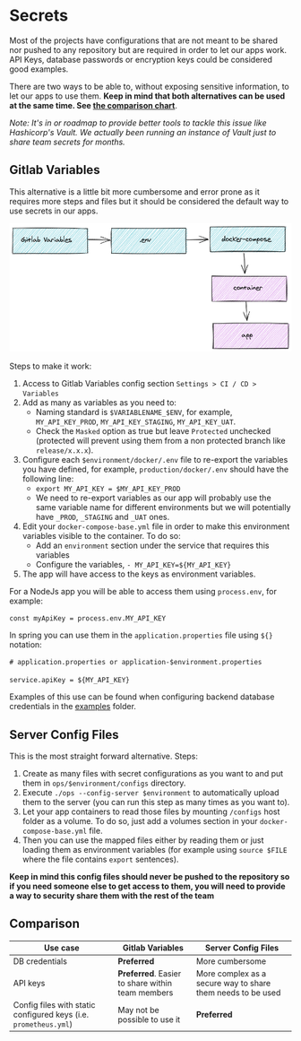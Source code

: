# Secrets

Most of the projects have configurations that are not meant to be shared nor pushed to any repository but are required in order to let our apps work. API Keys, database passwords or encryption keys could be considered good examples.

There are two ways to be able to, without exposing sensitive information, to let our apps to use them. **Keep in mind that both alternatives can be used at the same time. See [the comparison chart](#comparison)**.

_Note: It's in or roadmap to provide better tools to tackle this issue like Hashicorp's Vault. We actually been running an instance of Vault just to share team secrets for months._

## Gitlab Variables

This alternative is a little bit more cumbersome and error prone as it requires more steps and files but it should be considered the default way to use secrets in our apps.

![secrets](secrets.png)

Steps to make it work:

1. Access to Gitlab Variables config section `Settings > CI / CD > Variables`
2. Add as many as variables as you need to:
   - Naming standard is `$VARIABLENAME_$ENV`, for example, `MY_API_KEY_PROD`, `MY_API_KEY_STAGING`, `MY_API_KEY_UAT`.
   - Check the `Masked` option as true but leave `Protected` unchecked (protected will prevent using them from a non protected branch like `release/x.x.x`).
3. Configure each `$environment/docker/.env` file to re-export the variables you have defined, for example, `production/docker/.env` should have the following line:
   - `export MY_API_KEY = $MY_API_KEY_PROD`
   - We need to re-export variables as our app will probably use the same variable name for different environments but we will potentially have `_PROD`, `_STAGING` and `_UAT` ones.
4. Edit your `docker-compose-base.yml` file in order to make this environment variables visible to the container. To do so:
   - Add an `environment` section under the service that requires this variables
   - Configure the variables, `- MY_API_KEY=${MY_API_KEY}`
5. The app will have access to the keys as environment variables.

For a NodeJs app you will be able to access them using `process.env`, for example:

```
const myApiKey = process.env.MY_API_KEY
```

In spring you can use them in the `application.properties` file using `${}` notation:

```
# application.properties or application-$environment.properties

service.apiKey = ${MY_API_KEY}
```

Examples of this use can be found when configuring backend database credentials in the [examples](../examples) folder.

## Server Config Files

This is the most straight forward alternative. Steps:

1. Create as many files with secret configurations as you want to and put them in `ops/$environment/configs` directory.
2. Execute `./ops --config-server $environment` to automatically upload them to the server (you can run this step as many times as you want to).
3. Let your app containers to read those files by mounting `/configs` host folder as a volume. To do so, just add a volumes section in your `docker-compose-base.yml` file.
4. Then you can use the mapped files either by reading them or just loading them as environment variables (for example using `source $FILE` where the file contains `export` sentences).

**Keep in mind this config files should never be pushed to the repository so if you need someone else to get access to them, you will need to provide a way to security share them with the rest of the team**

## Comparison

| Use case                                                         | Gitlab Variables                                   | Server Config Files                                         |
| ---------------------------------------------------------------- | -------------------------------------------------- | ----------------------------------------------------------- |
| DB credentials                                                   | **Preferred**                                      | More cumbersome                                             |
| API keys                                                         | **Preferred**. Easier to share within team members | More complex as a secure way to share them needs to be used |
| Config files with static configured keys (i.e. `prometheus.yml`) | May not be possible to use it                      | **Preferred**                                               |
